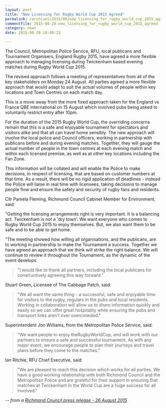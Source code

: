 ```yaml
---
layout: post
title: "New Licensing for Rugby World Cup 2015 Agreed"
permalink: /archives/2015/08/new_licensing_for_rugby_world_cup_2015_agreed.html
commentfile: 2015-08-28-new_licensing_for_rugby_world_cup_2015_agreed
category: news
date: 2015-08-28 18:40:23

---
```


The Council, Metropolitan Police Service, RFU, local publicans and Tournament Organisers, England Rugby 2015, have agreed a more flexible approach to managing licensing during Twickenham based evening matches during Rugby World Cup 2015.

The revised approach follows a meeting of representatives from all of the key stakeholders on Monday 24 August. All parties agreed a more flexible approach that would adapt to suit the actual volumes of people within key locations and Town Centres on each match day.

This is a move away from the more fixed approach taken for the England vs France QBE International on 15 August which involved pubs being asked to voluntarily restrict entry after 10pm.

For the duration of the 2015 Rugby World Cup, the overriding concerns remain that this is a safe and enjoyable tournament for spectators and visitors alike and that all can travel home sensibly. The new approach will involve the local police and Council officers, working in partnership with publicans before and during evening matches. Together, they will gauge the actual number of people in the town centres at each evening match and within each licensed premise, as well as at other key locations including the Fan Zone.

This information will be collated and will enable the Police to make decisions, in respect of licensing, that are based on customer numbers at that time. As a result, there will be no rigid application of deadlines - instead the Police will liaise in real time with licensees, taking decisions to manage people flow and ensure the safety and security of rugby fans and residents.

Cllr Pamela Fleming, Richmond Council Cabinet Member for Environment, said:

"Getting the licensing arrangements right is very important. It is a balancing act. Twickenham is not a 'dry town'. We want everyone who comes to Rugby World Cup 2015 to enjoy themselves. But, we also want them to be safe and to be able to get home.

"The meeting showed how willing all organisations, and the publicans, are to working in partnership to make the Tournament a success. Together we have agreed an approach that we think will strike the right balance. We will continue to review it throughout the Tournament, as the dynamic of the event develops.

> "I would like to thank all partners, including the local publicans for constructively agreeing this way forward."

Stuart Green, Licensee of The Cabbage Patch, said:

> "We all want the same thing - a successful, safe and enjoyable time for visitors to the rugby, regulars in the pubs and local residents. Working in collaboration will allow us to share information quickly and easily so we can offer great hospitality while ensuring the pubs and transport links aren't over overcrowded."

Superintendent Jon Williams, from the Metropolitan Police Service, said:

> "We want people to enjoy theRugbyWorldCup, and will work with our partners to ensure a safe and successful tournament. As with any major event, we encourage people to plan their journeys and travel plans before they come to the matches."

Ian Ritchie, RFU Chief Executive, said:

> "We are pleased to reach this decision which works for all parties. We have a good working relationship with both Richmond Council and the Metropolitan Police and are grateful for their support in ensuring that matches at Twickenham in the World Cup are a huge success for all involved."

<cite>-- from a [Richmond Council press release - 26 August 2015](http://www.richmond.gov.uk/home/council/news/press_office/older_news/august_2015/new_licensing_approach_for_rugby_world_cup_2015_agreed_with_local_licensees.htm</cite>)
